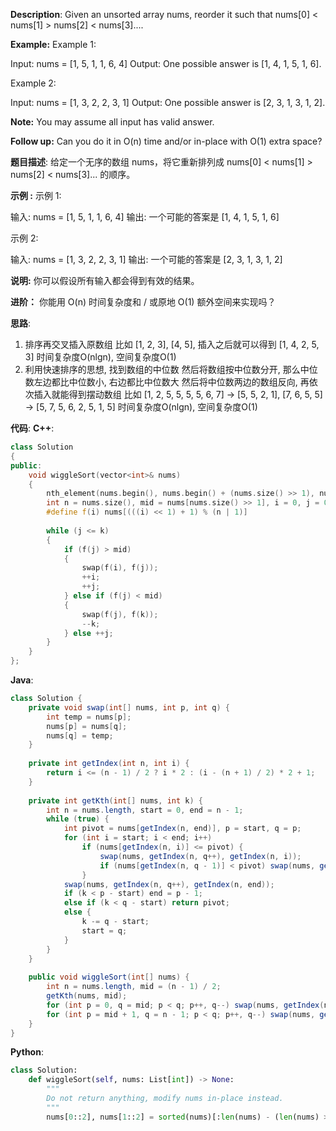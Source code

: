 __Description__:
Given an unsorted array nums, reorder it such that nums[0] < nums[1] > nums[2] < nums[3]....

__Example:__
Example 1:

Input: nums = [1, 5, 1, 1, 6, 4]
Output: One possible answer is [1, 4, 1, 5, 1, 6].

Example 2:

Input: nums = [1, 3, 2, 2, 3, 1]
Output: One possible answer is [2, 3, 1, 3, 1, 2].

__Note:__
You may assume all input has valid answer.

__Follow up:__
Can you do it in O(n) time and/or in-place with O(1) extra space?

__题目描述__:
给定一个无序的数组 nums，将它重新排列成 nums[0] < nums[1] > nums[2] < nums[3]... 的顺序。

__示例 :__
示例 1:

输入: nums = [1, 5, 1, 1, 6, 4]
输出: 一个可能的答案是 [1, 4, 1, 5, 1, 6]

示例 2:

输入: nums = [1, 3, 2, 2, 3, 1]
输出: 一个可能的答案是 [2, 3, 1, 3, 1, 2]

__说明:__
你可以假设所有输入都会得到有效的结果。

__进阶：__
你能用 O(n) 时间复杂度和 / 或原地 O(1) 额外空间来实现吗？

__思路__:
1. 排序再交叉插入原数组
比如 [1, 2, 3], [4, 5], 插入之后就可以得到 [1, 4, 2, 5, 3]
时间复杂度O(nlgn), 空间复杂度O(1)
2. 利用快速排序的思想, 找到数组的中位数
然后将数组按中位数分开, 那么中位数左边都比中位数小, 右边都比中位数大
然后将中位数两边的数组反向, 再依次插入就能得到摆动数组
比如 [1, 2, 5, 5, 5, 5, 6, 7] -> [5, 5, 2, 1], [7, 6, 5, 5] -> [5, 7, 5, 6, 2, 5, 1, 5]
时间复杂度O(nlgn), 空间复杂度O(1)

__代码__:
__C++__:
```C++
class Solution 
{
public:
    void wiggleSort(vector<int>& nums) 
    {
        nth_element(nums.begin(), nums.begin() + (nums.size() >> 1), nums.end());
        int n = nums.size(), mid = nums[nums.size() >> 1], i = 0, j = 0, k = nums.size() - 1;
        #define f(i) nums[(((i) << 1) + 1) % (n | 1)]
        
        while (j <= k) 
        {
            if (f(j) > mid) 
            {
                swap(f(i), f(j));
                ++i;
                ++j;
            } else if (f(j) < mid) 
            {
                swap(f(j), f(k));
                --k;
            } else ++j;
        }
    }
};
```

__Java__:
```Java
class Solution {
    private void swap(int[] nums, int p, int q) {
        int temp = nums[p];
        nums[p] = nums[q];
        nums[q] = temp;
    }
    
    private int getIndex(int n, int i) {
        return i <= (n - 1) / 2 ? i * 2 : (i - (n + 1) / 2) * 2 + 1;
    }
    
    private int getKth(int[] nums, int k) {
        int n = nums.length, start = 0, end = n - 1;
        while (true) {
            int pivot = nums[getIndex(n, end)], p = start, q = p;
            for (int i = start; i < end; i++)
                if (nums[getIndex(n, i)] <= pivot) {
                    swap(nums, getIndex(n, q++), getIndex(n, i));
                    if (nums[getIndex(n, q - 1)] < pivot) swap(nums, getIndex(n, p++), getIndex(n, q - 1));
                }
            swap(nums, getIndex(n, q++), getIndex(n, end));
            if (k < p - start) end = p - 1;
            else if (k < q - start) return pivot;
            else {
                k -= q - start;
                start = q;
            }
        }
    }
    
    public void wiggleSort(int[] nums) {
        int n = nums.length, mid = (n - 1) / 2;
        getKth(nums, mid);
        for (int p = 0, q = mid; p < q; p++, q--) swap(nums, getIndex(n, p), getIndex(n, q));
        for (int p = mid + 1, q = n - 1; p < q; p++, q--) swap(nums, getIndex(n, p), getIndex(n, q));
    }
}
```

__Python__:
```Python
class Solution:
    def wiggleSort(self, nums: List[int]) -> None:
        """
        Do not return anything, modify nums in-place instead.
        """
        nums[0::2], nums[1::2] = sorted(nums)[:len(nums) - (len(nums) >> 1)][::-1], sorted(nums)[len(nums) - (len(nums) >> 1):][::-1]
```